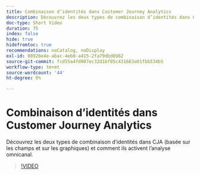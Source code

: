 ```yaml
---
title: Combinaison d’identités dans Customer Journey Analytics
description: Découvrez les deux types de combinaison d’identités dans CJA (basée sur les champs et sur les graphiques) et comment ils activent l’analyse omnicanal.
doc-type: Short Video
duration: 75
index: false
hide: true
hidefromtoc: true
recommendations: noCatalog, noDisplay
exl-id: 08926e4e-abac-4eb0-a415-2fa79dbd8962
source-git-commit: fcd55a4fd007ec32d1bf05c431663a01fbb534b5
workflow-type: tm+mt
source-wordcount: '44'
ht-degree: 0%

---
```


# Combinaison d’identités dans Customer Journey Analytics

Découvrez les deux types de combinaison d’identités dans CJA (basée sur les champs et sur les graphiques) et comment ils activent l’analyse omnicanal.

<!-- 62_S113_3442460_74_identity-stitching-in-customer-journey-analytics -->
>[!VIDEO](https://video.tv.adobe.com/v/3458335/?learn=on&enablevpops=true)
